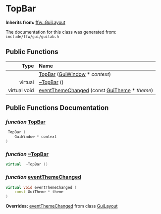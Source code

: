 TopBar
===================================


**Inherits from:** [ffw::GuiLayout](ffw_GuiLayout.html)

The documentation for this class was generated from: `include/ffw/gui/guitab.h`



## Public Functions

| Type | Name |
| -------: | :------- |
|   | [TopBar](#0c53aa9e) ([GuiWindow](ffw_GuiWindow.html) * _context_)  |
|  virtual  | [~TopBar](#e98a66ac) ()  |
|  virtual void | [eventThemeChanged](#103281b3) (const [GuiTheme](ffw_GuiTheme.html) * _theme_)  |


## Public Functions Documentation

### _function_ <a id="0c53aa9e" href="#0c53aa9e">TopBar</a>

```cpp
 TopBar (
    GuiWindow * context
) 
```



### _function_ <a id="e98a66ac" href="#e98a66ac">~TopBar</a>

```cpp
virtual  ~TopBar () 
```



### _function_ <a id="103281b3" href="#103281b3">eventThemeChanged</a>

```cpp
virtual void eventThemeChanged (
    const GuiTheme * theme
) 
```



**Overrides:** [eventThemeChanged](/doxygen/ffw_GuiLayout.md#9227ac54) from class [GuiLayout](/doxygen/ffw_GuiLayout.md)




